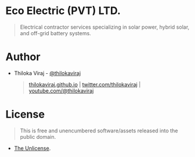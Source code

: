 # Eco Electric (PVT) LTD.

> Electrical contractor services specializing in solar power, hybrid solar, and off-grid battery systems.

# Author

- Thiloka Viraj - [@thilokaviraj](https://github.com/thilokaviraj)

  > [thilokaviraj.github.io](https://thilokaviraj.github.io) | [twitter.com/thilokaviraj](https://twitter.com/thilokaviraj) | [youtube.com/@thilokaviraj](https://youtube.com/@thilokaviraj)

# License

> This is free and unencumbered software/assets released into the public domain.

- [The Unlicense](https://opensource.org/license/unlicense).
